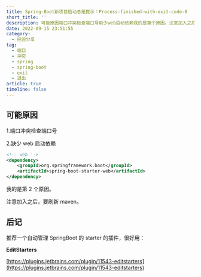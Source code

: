 ```yaml
---
title: Spring-Boot新项目启动总是提示：Process-finished-with-exit-code-0
short_title: ''
description: 可能原因端口冲突检查端口号缺少web启动依赖我的是第个原因。注意加入之后要刷新maven。后记推荐一个自动管理springboot的starter的插件很好用_editstartershttps_pluginsjetbrainscomplugineditstarters‍
date: 2022-09-15 23:51:55
category:
  - 经验分享
tag:
  - 端口
  - 冲突
  - spring
  - spring-boot
  - exit
  - 退出
article: true
timeline: false
---
```

## 可能原因

1.端口冲突检查端口号

2.缺少 web 启动依赖

```xml
<!-- web -->
<dependency>
    <groupId>org.springframework.boot</groupId>
    <artifactId>spring-boot-starter-web</artifactId>
</dependency>
```

我的是第 2 个原因。

注意加入之后，要刷新 maven。

## 后记

推荐一个自动管理 SpringBoot 的 starter 的插件，很好用：

**EditStarters**

[https://plugins.jetbrains.com/plugin/11543-editstarters](https://plugins.jetbrains.com/plugin/11543-editstarters)

‍